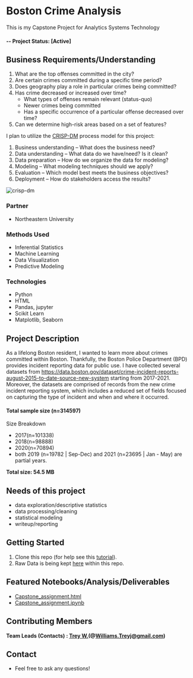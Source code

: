 # Boston Crime Analysis
This is my Capstone Project for Analytics Systems Technology

#### -- Project Status: [Active]

## Business Requirements/Understanding

1. What are the top offenses committed in the city?
2. Are certain crimes committed during a specific time period?
3. Does geography play a role in particular crimes being committed?
4. Has crime decreased or increased over time?
    * What types of offenses remain relevant (status-quo)
    * Newer crimes being committed 
    * Has a specific occurrence of a particular offense decreased over time?
5. Can we determine high-risk areas based on a set of features?

I plan to utilize the [CRISP-DM](https://www.datascience-pm.com/crisp-dm-2/) process model for this project:
1.    Business understanding – What does the business need?
2.    Data understanding – What data do we have/need? Is it clean?
3.    Data preparation – How do we organize the data for modeling?
4.    Modeling – What modeling techniques should we apply?
5.    Evaluation – Which model best meets the business objectives?
6.    Deployment – How do stakeholders access the results?

![crisp-dm](https://www.kdnuggets.com/wp-content/uploads/crisp-dm-4-problems-fig1.png)

### Partner
* Northeastern University

### Methods Used
* Inferential Statistics
* Machine Learning
* Data Visualization
* Predictive Modeling

### Technologies
* Python
* HTML
* Pandas, jupyter
* Scikit Learn
* Matplotlib, Seaborn

## Project Description
As a lifelong Boston resident, I wanted to learn more about crimes committed within Boston. Thankfully, the Boston Police Department (BPD) provides incident reporting data for public use. 
I have collected several datasets from https://data.boston.gov/dataset/crime-incident-reports-august-2015-to-date-source-new-system starting from 2017-2021.  Moreover, the datasets are comprised of records from the new crime incident reporting system, which includes a reduced set of fields focused on capturing the type of incident and when and where it occurred. 


#### Total sample size (n=314597)

Size Breakdown
* 2017(n=101338)  
* 2018(n=98888)
* 2020(n=70894)
* both 2019 (n=19782 | Sep-Dec) and 2021 (n=23695 | Jan - May) are partial years. 
 
**Total size: 54.5 MB**

## Needs of this project

- data exploration/descriptive statistics
- data processing/cleaning
- statistical modeling
- writeup/reporting

## Getting Started

1. Clone this repo (for help see this [tutorial](https://help.github.com/articles/cloning-a-repository/)).
2. Raw Data is being kept [here]( https://github.com/Kiddxtrizz/Boston_Crime_Analysis/tree/main/Data) within this repo.

    
## Featured Notebooks/Analysis/Deliverables
* [Capstone_assignment.html]( https://github.com/Kiddxtrizz/Boston_Crime_Analysis/blob/main/Capstone_assignment.html)
* [Capstone_assignment.ipynb]( https://github.com/Kiddxtrizz/Boston_Crime_Analysis/blob/main/Capstone_assignment.ipynb)

## Contributing Members

**Team Leads (Contacts) : [Trey W.](https://github.com/KiddxTrizz)(@Williams.Treyj@gmail.com)**

## Contact
* Feel free to ask any questions!
